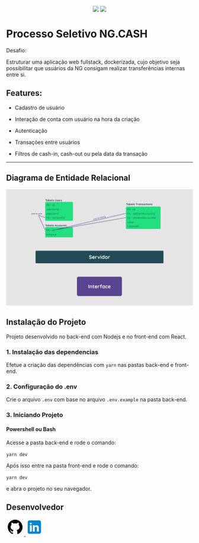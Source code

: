 <p align="center">
<img src="https://img.shields.io/badge/nodejs-18.2.0-blue">
<img src="https://img.shields.io/badge/react-18.0.0-blue">
</p>

# Processo Seletivo NG.CASH

Desafio:

Estruturar uma aplicação web fullstack, dockerizada, cujo objetivo seja possibilitar que usuários da NG consigam realizar transferências internas entre si.

## Features:

- Cadastro de usuário

- Interação de conta com usuário na hora da criação

- Autenticação

- Transações entre usuários

- Filtros de cash-in, cash-out ou pela data da transação

---

## Diagrama de Entidade Relacional

<img src="./front-end/src/assets/digrama.png">

## Instalação do Projeto

Projeto desenvolvido no back-end com Nodejs e no front-end com React.

### 1. Instalação das dependencias

Efetue a criação das dependências com `yarn` nas pastas back-end e front-end.

### 2. Configuração do .env

Crie o arquivo `.env` com base no arquivo `.env.example` na pasta back-end.

### 3. Iniciando Projeto

#### Powershell ou Bash

Acesse a pasta back-end e rode o comando:

`yarn dev`

Após isso entre na pasta front-end e rode o comando:

`yarn dev`

e abra o projeto no seu navegador.

## Desenvolvedor

<a href="https://github.com/Rodrigodeveloperjr">
    <img src="front-end/src/assets/icons8-github-48.png" />
</a>
<a href="https://www.linkedin.com/in/rodrigo-de-jesus-silva">
    <img src="front-end/src/assets/icons8-linkedin-48.png" />
</a>
